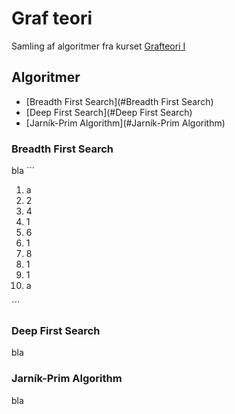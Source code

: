 # Graf teori
Samling af algoritmer fra kurset [Grafteori I](https://kursuskatalog.au.dk/da/course/121043/Grafteori-1) 

## Algoritmer
- [Breadth First Search](#Breadth First Search)
- [Deep First Search](#Deep First Search)
- [Jarník-Prim Algorithm](#Jarník-Prim Algorithm)

### Breadth First Search
bla
´´´
1. a
2. 2
3. 4
4. 1
5. 6
6. 1
7. 8
8. 1
9. 1
10. a

´´´


### Deep First Search
bla

### Jarník-Prim Algorithm
bla
